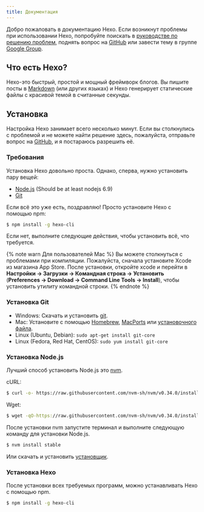 ```yaml
---
title: Документация
---
```

Добро пожаловать в документацию Hexo. Если возникнут проблемы при использовании Hexo, попробуйте поискать в [руководстве по решению проблем](troubleshooting.html), поднять вопрос на [GitHub](https://github.com/hexojs/hexo/issues) или завести тему в группе [Google Group](https://groups.google.com/group/hexo).

## Что есть Hexo?

Hexo-это быстрый, простой и мощный фреймворк блогов. Вы пишите посты в [Markdown](http://daringfireball.net/projects/markdown/) (или других языках) и Hexo генерирует статические файлы с красивой темой в считанные секунды.

## Установка

Настройка Hexo занимает всего несколько минут. Если вы столкнулись с проблемой и не можете найти решение здесь, пожалуйста, отправьте вопрос на [GitHub](https://github.com/hexojs/hexo/issues), и я постараюсь разрешить её.

### Требования

Установка Hexo довольно проста. Однако, сперва, нужно установить пару вещей:

- [Node.js](http://nodejs.org/) (Should be at least nodejs 6.9)
- [Git](http://git-scm.com/)

Если всё это уже есть, поздравляю! Просто установите Hexo с помощью npm:

``` bash
$ npm install -g hexo-cli
```

Если нет, выполните следующие действия, чтобы установить всё, что требуется.

{% note warn Для пользователей Mac %}
Вы можете столкнуться с проблемами при компиляции. Пожалуйста, сначала установите Xcode из магазина App Store. После установки, откройте xcode и перейти в **Настройки -> Загрузки -> Командная строка -> Установить** (**Preferences -> Download -> Command Line Tools -> Install**), чтобы установить утилиту командной строки.
{% endnote %}

### Установка Git

- Windows: Скачать и установить [git](https://git-scm.com/download/win).
- Mac: Установите с помощью [Homebrew](http://mxcl.github.com/homebrew/), [MacPorts](http://www.macports.org/) или [установочного файла](http://sourceforge.net/projects/git-osx-installer/).
- Linux (Ubuntu, Debian): `sudo apt-get install git-core`
- Linux (Fedora, Red Hat, CentOS): `sudo yum install git-core`

### Установка Node.js

Лучший способ установить Node.js это [nvm](https://github.com/nvm-sh/nvm).

cURL:

``` bash
$ curl -o- https://raw.githubusercontent.com/nvm-sh/nvm/v0.34.0/install.sh | sh
```

Wget:

``` bash
$ wget -qO-https://raw.githubusercontent.com/nvm-sh/nvm/v0.34.0/install.sh | sh
```

После установки nvm запустите терминал и выполните следующую команду для установки Node.js.

``` bash
$ nvm install stable
```

Или скачать и установить [установщик](http://nodejs.org/).

### Установка Hexo

После установки всех требуемых программ, можно устанавливать Hexo с помощью npm.

``` bash
$ npm install -g hexo-cli
```
